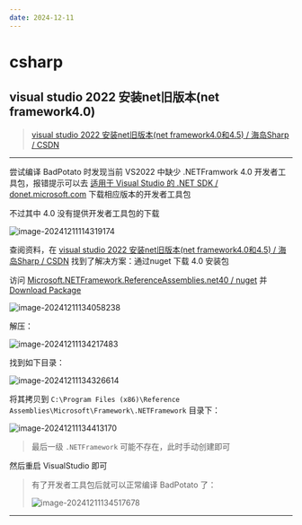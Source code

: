 ```yaml
---
date: 2024-12-11
---
```


# csharp

## visual studio 2022 安装net旧版本(net framework4.0)

> [visual studio 2022 安装net旧版本(net framework4.0和4.5) / 海岛Sharp / CSDN](https://blog.csdn.net/qq_39427511/article/details/128071790)

---

尝试编译 BadPotato 时发现当前 VS2022 中缺少 .NETFramwork 4.0 开发者工具包，报错提示可以去 [适用于 Visual Studio 的 .NET SDK / donet.microsoft.com](https://dotnet.microsoft.com/zh-cn/download/visual-studio-sdks?cid=msbuild-developerpacks) 下载相应版本的开发者工具包

不过其中 4.0 没有提供开发者工具包的下载

![image-20241211114319174](http://cdn.ayusummer233.top/DailyNotes/202412111143359.png)

查阅资料，在 [visual studio 2022 安装net旧版本(net framework4.0和4.5) / 海岛Sharp / CSDN](https://blog.csdn.net/qq_39427511/article/details/128071790) 找到了解决方案：通过nuget 下载 4.0 安装包

访问 [Microsoft.NETFramework.ReferenceAssemblies.net40 / nuget](https://www.nuget.org/packages/Microsoft.NETFramework.ReferenceAssemblies.net40#supportedframeworks-body-tab) 并 [Download Package](https://www.nuget.org/api/v2/package/Microsoft.NETFramework.ReferenceAssemblies.net40/1.0.3)

![image-20241211134058238](http://cdn.ayusummer233.top/DailyNotes/202412111340388.png)

解压：

![image-20241211134217483](http://cdn.ayusummer233.top/DailyNotes/202412111342542.png)

找到如下目录：

![image-20241211134326614](http://cdn.ayusummer233.top/DailyNotes/202412111343693.png)

将其拷贝到 `C:\Program Files (x86)\Reference Assemblies\Microsoft\Framework\.NETFramework` 目录下：

![image-20241211134413170](http://cdn.ayusummer233.top/DailyNotes/202412111344256.png)

> 最后一级 `.NETFramework` 可能不存在，此时手动创建即可

然后重启 VisualStudio 即可

> 有了开发者工具包后就可以正常编译 BadPotato 了：
>
> ![image-20241211134517678](http://cdn.ayusummer233.top/DailyNotes/202412111345726.png)

---

